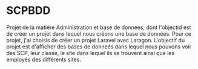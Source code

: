 # SCPBDD
 Projet de la matière Administration et base de données, dont l'objectid est de créer un projet dans lequel nous créons une base de données. Pour ce projet, j'ai choisis de créer un projet Laravel avec Laragon. L'objectif du projet est d'afficher des bases de donneés dans lequel nous pouvons voir des SCP, leur classe, le site dans lequel ils se trouvent ainsi que les employés des différents sites. 
